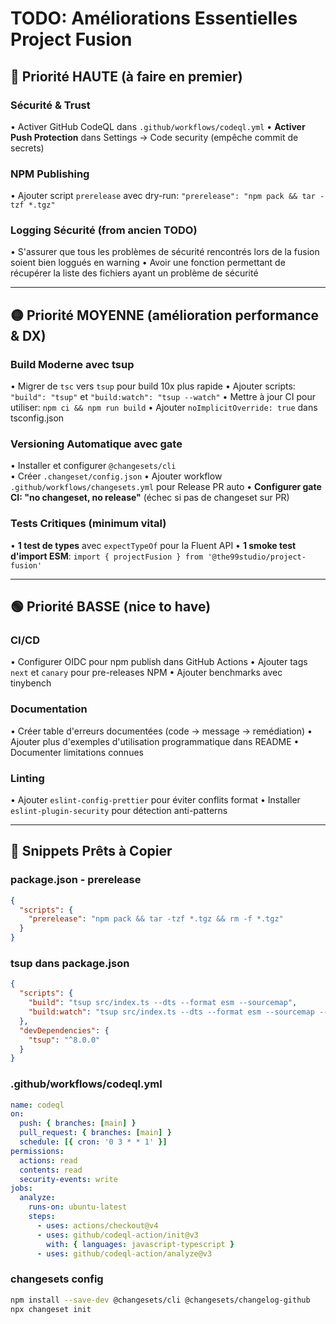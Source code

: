# TODO: Améliorations Essentielles Project Fusion

## 🔴 Priorité HAUTE (à faire en premier)

### Sécurité & Trust
• Activer GitHub CodeQL dans `.github/workflows/codeql.yml`
• **Activer Push Protection** dans Settings → Code security (empêche commit de secrets)

### NPM Publishing
• Ajouter script `prerelease` avec dry-run: `"prerelease": "npm pack && tar -tzf *.tgz"`

### Logging Sécurité (from ancien TODO)
• S'assurer que tous les problèmes de sécurité rencontrés lors de la fusion soient bien loggués en warning
• Avoir une fonction permettant de récupérer la liste des fichiers ayant un problème de sécurité

---

## 🟡 Priorité MOYENNE (amélioration performance & DX)

### Build Moderne avec tsup
• Migrer de `tsc` vers `tsup` pour build 10x plus rapide
• Ajouter scripts: `"build": "tsup"` et `"build:watch": "tsup --watch"`
• Mettre à jour CI pour utiliser: `npm ci && npm run build`
• Ajouter `noImplicitOverride: true` dans tsconfig.json

### Versioning Automatique avec gate
• Installer et configurer `@changesets/cli`  
• Créer `.changeset/config.json`
• Ajouter workflow `.github/workflows/changesets.yml` pour Release PR auto
• **Configurer gate CI: "no changeset, no release"** (échec si pas de changeset sur PR)

### Tests Critiques (minimum vital)
• **1 test de types** avec `expectTypeOf` pour la Fluent API
• **1 smoke test d'import ESM**: `import { projectFusion } from '@the99studio/project-fusion'`

---

## 🟢 Priorité BASSE (nice to have)

### CI/CD
• Configurer OIDC pour npm publish dans GitHub Actions
• Ajouter tags `next` et `canary` pour pre-releases NPM
• Ajouter benchmarks avec tinybench

### Documentation
• Créer table d'erreurs documentées (code → message → remédiation)
• Ajouter plus d'exemples d'utilisation programmatique dans README
• Documenter limitations connues

### Linting
• Ajouter `eslint-config-prettier` pour éviter conflits format
• Installer `eslint-plugin-security` pour détection anti-patterns

---

## 📝 Snippets Prêts à Copier

### package.json - prerelease
```json
{
  "scripts": {
    "prerelease": "npm pack && tar -tzf *.tgz && rm -f *.tgz"
  }
}
```

### tsup dans package.json
```json
{
  "scripts": {
    "build": "tsup src/index.ts --dts --format esm --sourcemap",
    "build:watch": "tsup src/index.ts --dts --format esm --sourcemap --watch"
  },
  "devDependencies": { 
    "tsup": "^8.0.0" 
  }
}
```

### .github/workflows/codeql.yml
```yaml
name: codeql
on:
  push: { branches: [main] }
  pull_request: { branches: [main] }
  schedule: [{ cron: '0 3 * * 1' }]
permissions:
  actions: read
  contents: read
  security-events: write
jobs:
  analyze:
    runs-on: ubuntu-latest
    steps:
      - uses: actions/checkout@v4
      - uses: github/codeql-action/init@v3
        with: { languages: javascript-typescript }
      - uses: github/codeql-action/analyze@v3
```

### changesets config
```bash
npm install --save-dev @changesets/cli @changesets/changelog-github
npx changeset init
```